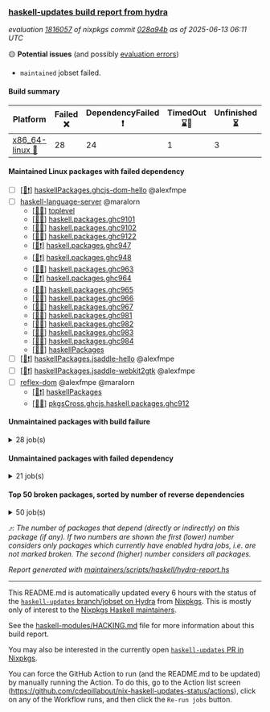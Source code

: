 ### [haskell-updates build report from hydra](https://hydra.nixos.org/jobset/nixpkgs/haskell-updates)
*evaluation [1816057](https://hydra.nixos.org/eval/1816057) of nixpkgs commit [028a94b](https://github.com/NixOS/nixpkgs/commits/028a94be88e833c919631df2973a00ec008062a8) as of 2025-06-13 06:11 UTC*

🟡 **Potential issues** (and possibly [evaluation errors](https://hydra.nixos.org/jobset/nixpkgs/haskell-updates))
  * `maintained` jobset failed.

#### Build summary

 | Platform | Failed ❌ | DependencyFailed ❗ | TimedOut ⌛🚫 | Unfinished ⏳ | Success ✅ | 
 | --- | --- | --- | --- | --- | --- | 
 | [x86_64-linux 🐧](https://hydra.nixos.org/eval/1816057?filter=.x86_64-linux) | 28 | 24 | 1 | 3 | 7307 | 
#### Maintained Linux packages with failed dependency
- [ ] [[🐧❗]](https://hydra.nixos.org/build/300115747) [haskellPackages.ghcjs-dom-hello](https://hydra.nixos.org/eval/1816057?filter=haskellPackages.ghcjs-dom-hello) @alexfmpe
- [ ] [haskell-language-server](https://hydra.nixos.org/eval/1816057?filter=haskell-language-server) @maralorn
  - [[🐧✅]](https://hydra.nixos.org/build/299350482) [toplevel](https://hydra.nixos.org/eval/1816057?filter=haskell-language-server)
  - [[🐧✅]](https://hydra.nixos.org/build/300115708) [haskell.packages.ghc9101](https://hydra.nixos.org/eval/1816057?filter=haskell.packages.ghc9101.haskell-language-server)
  - [[🐧✅]](https://hydra.nixos.org/build/300115711) [haskell.packages.ghc9102](https://hydra.nixos.org/eval/1816057?filter=haskell.packages.ghc9102.haskell-language-server)
  - [[🐧✅]](https://hydra.nixos.org/build/299350473) [haskell.packages.ghc9122](https://hydra.nixos.org/eval/1816057?filter=haskell.packages.ghc9122.haskell-language-server)
  - [[🐧❗]](https://hydra.nixos.org/build/299350476) [haskell.packages.ghc947](https://hydra.nixos.org/eval/1816057?filter=haskell.packages.ghc947.haskell-language-server)
  - [[🐧❗]](https://hydra.nixos.org/build/299350474) [haskell.packages.ghc948](https://hydra.nixos.org/eval/1816057?filter=haskell.packages.ghc948.haskell-language-server)
  - [[🐧✅]](https://hydra.nixos.org/build/299350477) [haskell.packages.ghc963](https://hydra.nixos.org/eval/1816057?filter=haskell.packages.ghc963.haskell-language-server)
  - [[🐧❗]](https://hydra.nixos.org/build/299350475) [haskell.packages.ghc964](https://hydra.nixos.org/eval/1816057?filter=haskell.packages.ghc964.haskell-language-server)
  - [[🐧✅]](https://hydra.nixos.org/build/299350479) [haskell.packages.ghc965](https://hydra.nixos.org/eval/1816057?filter=haskell.packages.ghc965.haskell-language-server)
  - [[🐧✅]](https://hydra.nixos.org/build/299350480) [haskell.packages.ghc966](https://hydra.nixos.org/eval/1816057?filter=haskell.packages.ghc966.haskell-language-server)
  - [[🐧✅]](https://hydra.nixos.org/build/299350478) [haskell.packages.ghc967](https://hydra.nixos.org/eval/1816057?filter=haskell.packages.ghc967.haskell-language-server)
  - [[🐧✅]](https://hydra.nixos.org/build/299350486) [haskell.packages.ghc981](https://hydra.nixos.org/eval/1816057?filter=haskell.packages.ghc981.haskell-language-server)
  - [[🐧✅]](https://hydra.nixos.org/build/299350489) [haskell.packages.ghc982](https://hydra.nixos.org/eval/1816057?filter=haskell.packages.ghc982.haskell-language-server)
  - [[🐧✅]](https://hydra.nixos.org/build/299350498) [haskell.packages.ghc983](https://hydra.nixos.org/eval/1816057?filter=haskell.packages.ghc983.haskell-language-server)
  - [[🐧✅]](https://hydra.nixos.org/build/299350481) [haskell.packages.ghc984](https://hydra.nixos.org/eval/1816057?filter=haskell.packages.ghc984.haskell-language-server)
  - [[🐧✅]](https://hydra.nixos.org/build/299350520) [haskellPackages](https://hydra.nixos.org/eval/1816057?filter=haskellPackages.haskell-language-server)
- [ ] [[🐧❗]](https://hydra.nixos.org/build/300115753) [haskellPackages.jsaddle-hello](https://hydra.nixos.org/eval/1816057?filter=haskellPackages.jsaddle-hello) @alexfmpe
- [ ] [[🐧❗]](https://hydra.nixos.org/build/300115754) [haskellPackages.jsaddle-webkit2gtk](https://hydra.nixos.org/eval/1816057?filter=haskellPackages.jsaddle-webkit2gtk) @alexfmpe
- [ ] [reflex-dom](https://hydra.nixos.org/eval/1816057?filter=reflex-dom) @alexfmpe @maralorn
  - [[🐧❗]](https://hydra.nixos.org/build/300115760) [haskellPackages](https://hydra.nixos.org/eval/1816057?filter=haskellPackages.reflex-dom)
  - [[🐧✅]](https://hydra.nixos.org/build/299350565) [pkgsCross.ghcjs.haskell.packages.ghc912](https://hydra.nixos.org/eval/1816057?filter=pkgsCross.ghcjs.haskell.packages.ghc912.reflex-dom)
#### Unmaintained packages with build failure
<details><summary>28 job(s) </summary>

- [ ] [[🐧❌]](https://hydra.nixos.org/build/299137964) [haskellPackages.gi-soup2](https://hydra.nixos.org/eval/1816057?filter=haskellPackages.gi-soup2)  ⤴️ 6 | 17
- [ ] [[🐧❌]](https://hydra.nixos.org/build/299138284) [haskellPackages.gpu-vulkan-middle](https://hydra.nixos.org/eval/1816057?filter=haskellPackages.gpu-vulkan-middle)  ⤴️ 3 | 7
- [ ] [[🐧❌]](https://hydra.nixos.org/build/299142323) [haskellPackages.xml-picklers](https://hydra.nixos.org/eval/1816057?filter=haskellPackages.xml-picklers)  ⤴️ 2 | 9
- [ ] [[🐧❌]](https://hydra.nixos.org/build/299137660) [haskellPackages.free-vector-spaces](https://hydra.nixos.org/eval/1816057?filter=haskellPackages.free-vector-spaces)  ⤴️ 1 | 7
- [ ] [[🐧❌]](https://hydra.nixos.org/build/299137683) [haskellPackages.fs-api](https://hydra.nixos.org/eval/1816057?filter=haskellPackages.fs-api)  ⤴️ 1 | 1
- [ ] [[🐧❌]](https://hydra.nixos.org/build/299139026) [haskellPackages.jpeg-turbo](https://hydra.nixos.org/eval/1816057?filter=haskellPackages.jpeg-turbo)  ⤴️ 1 | 1
- [ ] [[🐧❌]](https://hydra.nixos.org/build/299350512) [haskellPackages.geomancy-layout](https://hydra.nixos.org/eval/1816057?filter=haskellPackages.geomancy-layout)  ⤴️ 0 | 7
- [ ] [[🐧❌]](https://hydra.nixos.org/build/299140892) [haskellPackages.selda-json](https://hydra.nixos.org/eval/1816057?filter=haskellPackages.selda-json)  ⤴️ 0 | 2
- [ ] [[🐧❌]](https://hydra.nixos.org/build/299138327) [haskellPackages.hash-store](https://hydra.nixos.org/eval/1816057?filter=haskellPackages.hash-store)  ⤴️ 0 | 1
- [ ] [[🐧❌]](https://hydra.nixos.org/build/299139104) [haskellPackages.kmeans](https://hydra.nixos.org/eval/1816057?filter=haskellPackages.kmeans)  ⤴️ 0 | 1
- [ ] [[🐧❌]](https://hydra.nixos.org/build/299186735) [haskellPackages.wire-streams](https://hydra.nixos.org/eval/1816057?filter=haskellPackages.wire-streams)  ⤴️ 0 | 1
- [ ] [[🐧❌]](https://hydra.nixos.org/build/299186680) [haskellPackages.cabal-cargs](https://hydra.nixos.org/eval/1816057?filter=haskellPackages.cabal-cargs) 
- [ ] [[🐧❌]](https://hydra.nixos.org/build/299186683) [haskellPackages.delta-store](https://hydra.nixos.org/eval/1816057?filter=haskellPackages.delta-store) 
- [ ] [[🐧❌]](https://hydra.nixos.org/build/299137822) [haskellPackages.genvalidity-network-uri](https://hydra.nixos.org/eval/1816057?filter=haskellPackages.genvalidity-network-uri) 
- [ ] [[🐧❌]](https://hydra.nixos.org/build/299137903) [haskellPackages.gi-clutter](https://hydra.nixos.org/eval/1816057?filter=haskellPackages.gi-clutter) 
- [ ] [[🐧❌]](https://hydra.nixos.org/build/299137966) [haskellPackages.gitrev-typed](https://hydra.nixos.org/eval/1816057?filter=haskellPackages.gitrev-typed) 
- [ ] [[🐧❌]](https://hydra.nixos.org/build/299138362) [haskellPackages.haskell-halogen-core](https://hydra.nixos.org/eval/1816057?filter=haskellPackages.haskell-halogen-core) 
- [ ] [[🐧❌]](https://hydra.nixos.org/build/299138382) [haskellPackages.haskoin-store](https://hydra.nixos.org/eval/1816057?filter=haskellPackages.haskoin-store) 
- [ ] [[🐧❌]](https://hydra.nixos.org/build/299139409) [haskellPackages.llama-cpp-hs](https://hydra.nixos.org/eval/1816057?filter=haskellPackages.llama-cpp-hs) 
- [ ] [[🐧❌]](https://hydra.nixos.org/build/299139659) [haskellPackages.more-extensible-effects](https://hydra.nixos.org/eval/1816057?filter=haskellPackages.more-extensible-effects) 
- [ ] [[🐧❌]](https://hydra.nixos.org/build/299140266) [haskellPackages.phino](https://hydra.nixos.org/eval/1816057?filter=haskellPackages.phino) 
- [ ] [[🐧❌]](https://hydra.nixos.org/build/299186718) [haskellPackages.rawlock](https://hydra.nixos.org/eval/1816057?filter=haskellPackages.rawlock) 
- [ ] [[🐧❌]](https://hydra.nixos.org/build/299186719) [haskellPackages.rds-data](https://hydra.nixos.org/eval/1816057?filter=haskellPackages.rds-data) 
- [ ] [[🐧❌]](https://hydra.nixos.org/build/299350536) [haskellPackages.resource-registry](https://hydra.nixos.org/eval/1816057?filter=haskellPackages.resource-registry) 
- [ ] [[🐧❌]](https://hydra.nixos.org/build/299141710) [haskellPackages.text-builder-lawful-conversions](https://hydra.nixos.org/eval/1816057?filter=haskellPackages.text-builder-lawful-conversions) 
- [ ] [[🐧❌]](https://hydra.nixos.org/build/299141969) [haskellPackages.unimap](https://hydra.nixos.org/eval/1816057?filter=haskellPackages.unimap) 
- [ ] [[🐧❌]](https://hydra.nixos.org/build/299186734) [haskellPackages.verismith](https://hydra.nixos.org/eval/1816057?filter=haskellPackages.verismith) 
- [ ] [[🐧❌]](https://hydra.nixos.org/build/299186736) [haskellPackages.wsjtx-udp](https://hydra.nixos.org/eval/1816057?filter=haskellPackages.wsjtx-udp) 
</details>

#### Unmaintained packages with failed dependency
<details><summary>21 job(s) </summary>

- [ ] [ihaskell](https://hydra.nixos.org/eval/1816057?filter=ihaskell)  ⤴️ 10 | 18
  - [[🐧❗]](https://hydra.nixos.org/build/299142511) [toplevel](https://hydra.nixos.org/eval/1816057?filter=ihaskell)
  - [[🐧✅]](https://hydra.nixos.org/build/299138863) [haskellPackages](https://hydra.nixos.org/eval/1816057?filter=haskellPackages.ihaskell)
- [ ] [[🐧❗]](https://hydra.nixos.org/build/300115743) [haskellPackages.gi-webkit2](https://hydra.nixos.org/eval/1816057?filter=haskellPackages.gi-webkit2)  ⤴️ 4 | 14
- [ ] [[🐧❗]](https://hydra.nixos.org/build/299138282) [haskellPackages.gpu-vulkan-middle-khr-surface](https://hydra.nixos.org/eval/1816057?filter=haskellPackages.gpu-vulkan-middle-khr-surface)  ⤴️ 2 | 5
- [ ] [[🐧❗]](https://hydra.nixos.org/build/299186709) [haskellPackages.pantry](https://hydra.nixos.org/eval/1816057?filter=haskellPackages.pantry)  ⤴️ 1 | 5
- [ ] [[🐧❗]](https://hydra.nixos.org/build/299140294) [haskellPackages.pontarius-xmpp](https://hydra.nixos.org/eval/1816057?filter=haskellPackages.pontarius-xmpp)  ⤴️ 1 | 4
- [ ] [[🐧❗]](https://hydra.nixos.org/build/299137125) [haskellPackages.dde](https://hydra.nixos.org/eval/1816057?filter=haskellPackages.dde)  ⤴️ 0 | 1
- [ ] [[🐧❗]](https://hydra.nixos.org/build/299138294) [haskellPackages.gpu-vulkan-middle-khr-surface-glfw](https://hydra.nixos.org/eval/1816057?filter=haskellPackages.gpu-vulkan-middle-khr-surface-glfw)  ⤴️ 0 | 1
- [ ] [[🐧❗]](https://hydra.nixos.org/build/299138291) [haskellPackages.gpu-vulkan-middle-khr-swapchain](https://hydra.nixos.org/eval/1816057?filter=haskellPackages.gpu-vulkan-middle-khr-swapchain)  ⤴️ 0 | 1
- [ ] [[🐧❗]](https://hydra.nixos.org/build/299135408) [haskellPackages.JuicyPixels-jpeg-turbo](https://hydra.nixos.org/eval/1816057?filter=haskellPackages.JuicyPixels-jpeg-turbo) 
- [ ] [[🐧❗]](https://hydra.nixos.org/build/299350509) [haskellPackages.fs-sim](https://hydra.nixos.org/eval/1816057?filter=haskellPackages.fs-sim) 
- [ ] [[🐧❗]](https://hydra.nixos.org/build/299137970) [haskellPackages.gi-soup](https://hydra.nixos.org/eval/1816057?filter=haskellPackages.gi-soup) 
- [ ] [[🐧❗]](https://hydra.nixos.org/build/299137933) [haskellPackages.gi-vips](https://hydra.nixos.org/eval/1816057?filter=haskellPackages.gi-vips) 
- [ ] [[🐧❗]](https://hydra.nixos.org/build/300115752) [haskellPackages.hgdal](https://hydra.nixos.org/eval/1816057?filter=haskellPackages.hgdal) 
- [ ] [[🐧❗]](https://hydra.nixos.org/build/299138740) [haskellPackages.hsendxmpp](https://hydra.nixos.org/eval/1816057?filter=haskellPackages.hsendxmpp) 
- [ ] [[🐧❗]](https://hydra.nixos.org/build/299138923) [haskellPackages.inspection-proxy](https://hydra.nixos.org/eval/1816057?filter=haskellPackages.inspection-proxy) 
- [ ] [[🐧❗]](https://hydra.nixos.org/build/299139187) [haskellPackages.lambdabot-xmpp](https://hydra.nixos.org/eval/1816057?filter=haskellPackages.lambdabot-xmpp) 
- [ ] [[🐧❗]](https://hydra.nixos.org/build/300115782) [maintained](https://hydra.nixos.org/eval/1816057?filter=maintained) 
- [ ] [[🐧❗]](https://hydra.nixos.org/build/299186705) [haskellPackages.mega-sdist](https://hydra.nixos.org/eval/1816057?filter=haskellPackages.mega-sdist) 
- [ ] [[🐧❗]](https://hydra.nixos.org/build/299140292) [haskellPackages.pontarius-xmpp-extras](https://hydra.nixos.org/eval/1816057?filter=haskellPackages.pontarius-xmpp-extras) 
</details>

#### Top 50 broken packages, sorted by number of reverse dependencies
<details><summary>50 job(s) </summary>

[haskell98](https://packdeps.haskellers.com/reverse/haskell98) ⤴️ 152  
[failure](https://packdeps.haskellers.com/reverse/failure) ⤴️ 72  
[enumerator](https://packdeps.haskellers.com/reverse/enumerator) ⤴️ 56  
[connection](https://packdeps.haskellers.com/reverse/connection) ⤴️ 50  
[util](https://packdeps.haskellers.com/reverse/util) ⤴️ 49  
[derive](https://packdeps.haskellers.com/reverse/derive) ⤴️ 48  
[fclabels](https://packdeps.haskellers.com/reverse/fclabels) ⤴️ 47  
[syb-with-class](https://packdeps.haskellers.com/reverse/syb-with-class) ⤴️ 42  
[MonadCatchIO-transformers](https://packdeps.haskellers.com/reverse/MonadCatchIO-transformers) ⤴️ 41  
[TypeCompose](https://packdeps.haskellers.com/reverse/TypeCompose) ⤴️ 41  
[PrimitiveArray](https://packdeps.haskellers.com/reverse/PrimitiveArray) ⤴️ 35  
[crypto-random](https://packdeps.haskellers.com/reverse/crypto-random) ⤴️ 35  
[dual](https://packdeps.haskellers.com/reverse/dual) ⤴️ 32  
[hsp](https://packdeps.haskellers.com/reverse/hsp) ⤴️ 32  
[language-ecmascript](https://packdeps.haskellers.com/reverse/language-ecmascript) ⤴️ 31  
[iteratee](https://packdeps.haskellers.com/reverse/iteratee) ⤴️ 29  
[composite-base](https://packdeps.haskellers.com/reverse/composite-base) ⤴️ 28  
[regexpr](https://packdeps.haskellers.com/reverse/regexpr) ⤴️ 27  
[text-format](https://packdeps.haskellers.com/reverse/text-format) ⤴️ 27  
[crypto-numbers](https://packdeps.haskellers.com/reverse/crypto-numbers) ⤴️ 25  
[either-unwrap](https://packdeps.haskellers.com/reverse/either-unwrap) ⤴️ 25  
[Crypto](https://packdeps.haskellers.com/reverse/Crypto) ⤴️ 22  
[crypto-pubkey](https://packdeps.haskellers.com/reverse/crypto-pubkey) ⤴️ 22  
[haskelldb](https://packdeps.haskellers.com/reverse/haskelldb) ⤴️ 22  
[wxdirect](https://packdeps.haskellers.com/reverse/wxdirect) ⤴️ 22  
[BiobaseTypes](https://packdeps.haskellers.com/reverse/BiobaseTypes) ⤴️ 21  
[alg](https://packdeps.haskellers.com/reverse/alg) ⤴️ 21  
[hw-rankselect-base](https://packdeps.haskellers.com/reverse/hw-rankselect-base) ⤴️ 21  
[libxml-sax](https://packdeps.haskellers.com/reverse/libxml-sax) ⤴️ 21  
[wxc](https://packdeps.haskellers.com/reverse/wxc) ⤴️ 21  
[biocore](https://packdeps.haskellers.com/reverse/biocore) ⤴️ 20  
[hw-excess](https://packdeps.haskellers.com/reverse/hw-excess) ⤴️ 20  
[reform](https://packdeps.haskellers.com/reverse/reform) ⤴️ 20  
[wxcore](https://packdeps.haskellers.com/reverse/wxcore) ⤴️ 20  
[attoparsec-enumerator](https://packdeps.haskellers.com/reverse/attoparsec-enumerator) ⤴️ 19  
[cprng-aes](https://packdeps.haskellers.com/reverse/cprng-aes) ⤴️ 19  
[fay](https://packdeps.haskellers.com/reverse/fay) ⤴️ 19  
[harp](https://packdeps.haskellers.com/reverse/harp) ⤴️ 19  
[hsx2hs](https://packdeps.haskellers.com/reverse/hsx2hs) ⤴️ 19  
[hw-balancedparens](https://packdeps.haskellers.com/reverse/hw-balancedparens) ⤴️ 19  
[ixset](https://packdeps.haskellers.com/reverse/ixset) ⤴️ 19  
[mmsyn2](https://packdeps.haskellers.com/reverse/mmsyn2) ⤴️ 19  
[wx](https://packdeps.haskellers.com/reverse/wx) ⤴️ 19  
[BiobaseENA](https://packdeps.haskellers.com/reverse/BiobaseENA) ⤴️ 18  
[asn1-data](https://packdeps.haskellers.com/reverse/asn1-data) ⤴️ 18  
[bytestring-show](https://packdeps.haskellers.com/reverse/bytestring-show) ⤴️ 18  
[dbus-core](https://packdeps.haskellers.com/reverse/dbus-core) ⤴️ 18  
[digit](https://packdeps.haskellers.com/reverse/digit) ⤴️ 18  
[gtksourceview2](https://packdeps.haskellers.com/reverse/gtksourceview2) ⤴️ 18  
[hw-rankselect](https://packdeps.haskellers.com/reverse/hw-rankselect) ⤴️ 18  
</details>


*⤴️: The number of packages that depend (directly or indirectly) on this package (if any). If two numbers are shown the first (lower) number considers only packages which currently have enabled hydra jobs, i.e. are not marked broken. The second (higher) number considers all packages.*

*Report generated with [maintainers/scripts/haskell/hydra-report.hs](https://github.com/NixOS/nixpkgs/blob/haskell-updates/maintainers/scripts/haskell/hydra-report.hs)*


----------------------------------------------------------------------

This README.md is automatically updated every 6 hours with the status of the
[`haskell-updates` branch/jobset on Hydra](https://hydra.nixos.org/jobset/nixpkgs/haskell-updates)
from [Nixpkgs](https://github.com/NixOS/nixpkgs).  This is mostly only of
interest to the [Nixpkgs Haskell maintainers](https://github.com/orgs/NixOS/teams/haskell).

See the
[haskell-modules/HACKING.md](https://github.com/NixOS/nixpkgs/blob/haskell-updates/pkgs/development/haskell-modules/HACKING.md)
file for more information about this build report.

You may also be interested in the currently open
[`haskell-updates` PR in Nixpkgs](https://github.com/nixos/nixpkgs/pulls?q=is%3Apr+is%3Aopen+head%3Ahaskell-updates).

You can force the GitHub Action to run (and the README.md to be updated) by
manually running the Action.  To do this, go to the Action list screen
(https://github.com/cdepillabout/nix-haskell-updates-status/actions),
click on any of the Workflow runs, and then click the `Re-run jobs` button.

